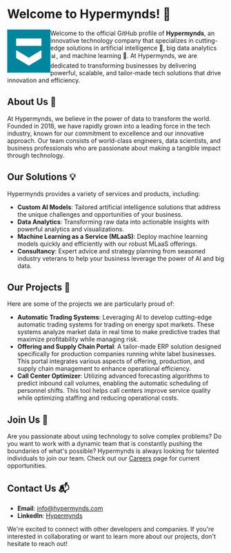 # Welcome to Hypermynds! 🌟

<img src="profile/logo.png" align="left" height="100" />

Welcome to the official GitHub profile of **Hypermynds**, an innovative technology company that specializes in cutting-edge solutions in artificial intelligence 🧠, big data analytics 📊, and machine learning 🤖. At Hypermynds, we are dedicated to transforming businesses by delivering powerful, scalable, and tailor-made tech solutions that drive innovation and efficiency.

## About Us 📝

At Hypermynds, we believe in the power of data to transform the world. Founded in 2018, we have rapidly grown into a leading force in the tech industry, known for our commitment to excellence and our innovative approach. Our team consists of world-class engineers, data scientists, and business professionals who are passionate about making a tangible impact through technology.

## Our Solutions 💡

Hypermynds provides a variety of services and products, including:

- **Custom AI Models**: Tailored artificial intelligence solutions that address the unique challenges and opportunities of your business.
- **Data Analytics**: Transforming raw data into actionable insights with powerful analytics and visualizations.
- **Machine Learning as a Service (MLaaS)**: Deploy machine learning models quickly and efficiently with our robust MLaaS offerings.
- **Consultancy**: Expert advice and strategy planning from seasoned industry veterans to help your business leverage the power of AI and big data.

## Our Projects 🚀

Here are some of the projects we are particularly proud of:

- **Automatic Trading Systems**: Leveraging AI to develop cutting-edge automatic trading systems for trading on energy spot markets. These systems analyze market data in real time to make predictive trades that maximize profitability while managing risk.
- **Offering and Supply Chain Portal**: A tailor-made ERP solution designed specifically for production companies running white label businesses. This portal integrates various aspects of offering, production, and supply chain management to enhance operational efficiency.
- **Call Center Optimizer**: Utilizing advanced forecasting algorithms to predict inbound call volumes, enabling the automatic scheduling of personnel shifts. This tool helps call centers improve service quality while optimizing staffing and reducing operational costs.

## Join Us 🤝

Are you passionate about using technology to solve complex problems? Do you want to work with a dynamic team that is constantly pushing the boundaries of what's possible? Hypermynds is always looking for talented individuals to join our team. Check out our [Careers](link-to-careers-page) page for current opportunities.

## Contact Us 📬

- **Email**: [info@hypermynds.com](mailto:info@hypermynds.com)
- **LinkedIn**: [Hypermynds](https://linkedin.com/company/hypermynds)

We're excited to connect with other developers and companies. If you're interested in collaborating or want to learn more about our projects, don't hesitate to reach out!
